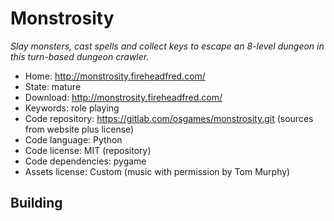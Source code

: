 # Monstrosity

_Slay monsters, cast spells and collect keys to escape an 8-level dungeon in this turn-based dungeon crawler._

- Home: http://monstrosity.fireheadfred.com/
- State: mature
- Download: http://monstrosity.fireheadfred.com/
- Keywords: role playing
- Code repository: https://gitlab.com/osgames/monstrosity.git (sources from website plus license)
- Code language: Python
- Code license: MIT (repository)
- Code dependencies: pygame
- Assets license: Custom (music with permission by Tom Murphy)

## Building
